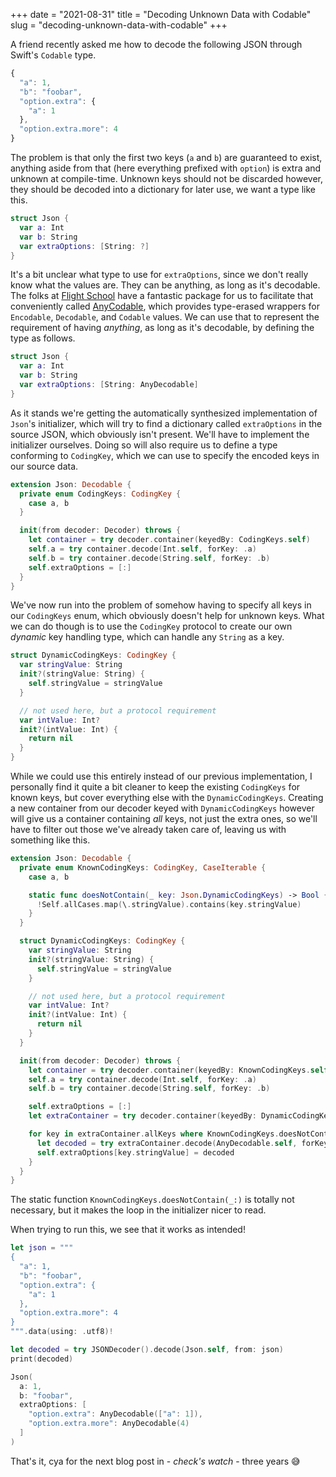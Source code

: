 +++
date = "2021-08-31"
title = "Decoding Unknown Data with Codable"
slug = "decoding-unknown-data-with-codable"
+++

A friend recently asked me how to decode the following JSON through Swift's `Codable` type.

```js
{
  "a": 1,
  "b": "foobar",
  "option.extra": {
    "a": 1
  },
  "option.extra.more": 4
}
```

The problem is that only the first two keys (`a` and `b`) are guaranteed to exist, anything aside from that (here everything prefixed with `option`) is extra and unknown at compile-time. Unknown keys should not be discarded however, they should be decoded into a dictionary for later use, we want a type like this.

```swift
struct Json {
  var a: Int
  var b: String
  var extraOptions: [String: ?]
}
```

It's a bit unclear what type to use for `extraOptions`, since we don't really know what the values are. They can be anything, as long as it's decodable. The folks at [Flight School](https://flight.school) have a fantastic package for us to facilitate that conveniently called [AnyCodable](https://github.com/flight-school/anycodable), which provides type-erased wrappers for `Encodable`, `Decodable`, and `Codable` values. We can use that to represent the requirement of having *anything*, as long as it's decodable, by defining the type as follows.

```swift
struct Json {
  var a: Int
  var b: String
  var extraOptions: [String: AnyDecodable]
}
```

As it stands we're getting the automatically synthesized implementation of `Json`'s initializer, which will try to find a dictionary called `extraOptions` in the source JSON, which obviously isn't present. We'll have to implement the initializer ourselves. Doing so will also require us to define a type conforming to `CodingKey`, which we can use to specify the encoded keys in our source data.

```swift
extension Json: Decodable {
  private enum CodingKeys: CodingKey {
    case a, b
  }

  init(from decoder: Decoder) throws {
    let container = try decoder.container(keyedBy: CodingKeys.self)
    self.a = try container.decode(Int.self, forKey: .a)
    self.b = try container.decode(String.self, forKey: .b)
    self.extraOptions = [:]
  }
}
```

We've now run into the problem of somehow having to specify all keys in our `CodingKeys` enum, which obviously doesn't help for unknown keys. What we can do though is to use the `CodingKey` protocol to create our own *dynamic* key handling type, which can handle any `String` as a key.

```swift
struct DynamicCodingKeys: CodingKey {
  var stringValue: String
  init?(stringValue: String) {
    self.stringValue = stringValue
  }

  // not used here, but a protocol requirement
  var intValue: Int?
  init?(intValue: Int) {
    return nil
  }
}
```

While we could use this entirely instead of our previous implementation, I personally find it quite a bit cleaner to keep the existing `CodingKeys` for known keys, but cover everything else with the `DynamicCodingKeys`. Creating a new container from our decoder keyed with `DynamicCodingKeys` however will give us a container containing *all* keys, not just the extra ones, so we'll have to filter out those we've already taken care of, leaving us with something like this.

```swift
extension Json: Decodable {
  private enum KnownCodingKeys: CodingKey, CaseIterable {
    case a, b

    static func doesNotContain(_ key: Json.DynamicCodingKeys) -> Bool {
      !Self.allCases.map(\.stringValue).contains(key.stringValue)
    }
  }

  struct DynamicCodingKeys: CodingKey {
    var stringValue: String
    init?(stringValue: String) {
      self.stringValue = stringValue
    }

    // not used here, but a protocol requirement
    var intValue: Int?
    init?(intValue: Int) {
      return nil
    }
  }

  init(from decoder: Decoder) throws {
    let container = try decoder.container(keyedBy: KnownCodingKeys.self)
    self.a = try container.decode(Int.self, forKey: .a)
    self.b = try container.decode(String.self, forKey: .b)

    self.extraOptions = [:]
    let extraContainer = try decoder.container(keyedBy: DynamicCodingKeys.self)

    for key in extraContainer.allKeys where KnownCodingKeys.doesNotContain(key) {
      let decoded = try extraContainer.decode(AnyDecodable.self, forKey: DynamicCodingKey(stringValue: key.stringValue)!)
      self.extraOptions[key.stringValue] = decoded
    }
  }
}
```

The static function `KnownCodingKeys.doesNotContain(_:)` is totally not necessary, but it makes the loop in the initializer nicer to read.

When trying to run this, we see that it works as intended!

```swift
let json = """
{
  "a": 1,
  "b": "foobar",
  "option.extra": {
    "a": 1
  },
  "option.extra.more": 4
}
""".data(using: .utf8)!

let decoded = try JSONDecoder().decode(Json.self, from: json)
print(decoded)
```

```swift
Json(
  a: 1,
  b: "foobar",
  extraOptions: [
    "option.extra": AnyDecodable(["a": 1]),
    "option.extra.more": AnyDecodable(4)
  ]
)
```

That's it, cya for the next blog post in - *check's watch* - three years 😅
